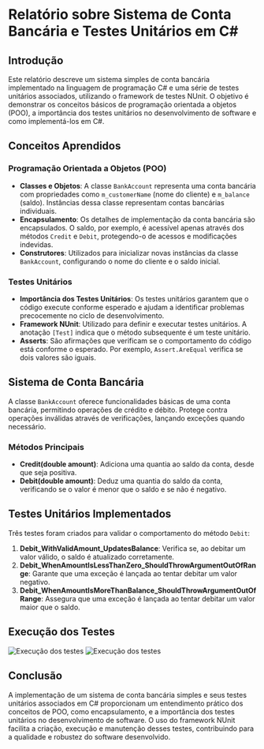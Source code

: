 # Relatório sobre Sistema de Conta Bancária e Testes Unitários em C#

## Introdução

Este relatório descreve um sistema simples de conta bancária implementado na linguagem de programação C# e uma série de testes unitários associados, utilizando o framework de testes NUnit. O objetivo é demonstrar os conceitos básicos de programação orientada a objetos (POO), a importância dos testes unitários no desenvolvimento de software e como implementá-los em C#.

## Conceitos Aprendidos

### Programação Orientada a Objetos (POO)

- **Classes e Objetos**: A classe `BankAccount` representa uma conta bancária com propriedades como `m_customerName` (nome do cliente) e `m_balance` (saldo). Instâncias dessa classe representam contas bancárias individuais.
- **Encapsulamento**: Os detalhes de implementação da conta bancária são encapsulados. O saldo, por exemplo, é acessível apenas através dos métodos `Credit` e `Debit`, protegendo-o de acessos e modificações indevidas.
- **Construtores**: Utilizados para inicializar novas instâncias da classe `BankAccount`, configurando o nome do cliente e o saldo inicial.

### Testes Unitários

- **Importância dos Testes Unitários**: Os testes unitários garantem que o código execute conforme esperado e ajudam a identificar problemas precocemente no ciclo de desenvolvimento.
- **Framework NUnit**: Utilizado para definir e executar testes unitários. A anotação `[Test]` indica que o método subsequente é um teste unitário.
- **Asserts**: São afirmações que verificam se o comportamento do código está conforme o esperado. Por exemplo, `Assert.AreEqual` verifica se dois valores são iguais.

## Sistema de Conta Bancária

A classe `BankAccount` oferece funcionalidades básicas de uma conta bancária, permitindo operações de crédito e débito. Protege contra operações inválidas através de verificações, lançando exceções quando necessário.

### Métodos Principais

- **Credit(double amount)**: Adiciona uma quantia ao saldo da conta, desde que seja positiva.
- **Debit(double amount)**: Deduz uma quantia do saldo da conta, verificando se o valor é menor que o saldo e se não é negativo.

## Testes Unitários Implementados

Três testes foram criados para validar o comportamento do método `Debit`:

1. **Debit_WithValidAmount_UpdatesBalance**: Verifica se, ao debitar um valor válido, o saldo é atualizado corretamente.
2. **Debit_WhenAmountIsLessThanZero_ShouldThrowArgumentOutOfRange**: Garante que uma exceção é lançada ao tentar debitar um valor negativo.
3. **Debit_WhenAmountIsMoreThanBalance_ShouldThrowArgumentOutOfRange**: Assegura que uma exceção é lançada ao tentar debitar um valor maior que o saldo.

## Execução dos Testes
![Execução dos testes](https://imgur.com/EmPEUe7.png)
![Execução dos testes](https://imgur.com/kqdPquO.png)

## Conclusão

A implementação de um sistema de conta bancária simples e seus testes unitários associados em C# proporcionam um entendimento prático dos conceitos de POO, como encapsulamento, e a importância dos testes unitários no desenvolvimento de software. O uso do framework NUnit facilita a criação, execução e manutenção desses testes, contribuindo para a qualidade e robustez do software desenvolvido.